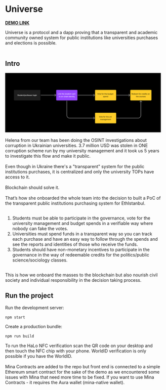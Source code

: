 
# Universe

[**DEMO LINK**](https://disrupt-uni.vercel.app/)

Universe is a protocol and a dapp proving that a transparent and academic community owned system for public institutions like universities purchases and elections is possible.
<br>
<br>

## Intro 

![banner github universe](banner_github_universe.png)


Helena from our team has been doing the OSINT investigations about corruption in Ukrainian universities.
3.7 million USD was stolen in ONE corruption scheme run by my university management and it took us 5 years to investigate this flow and make it public.
<br>
<br>
Even though in Ukraine there's a "transparent" system for the public institutions purchases, it is centralized and only the university TOPs have access to it.
<br>
<br>
Blockchain should solve it.
<br>
<br>
That’s how she onboarded the whole team into the decision to built a PoC of the transparent public institutions purchasing system for EthIstanbul.
<br>
<br>
1. Students must be able to participate in the governance, vote for the university management and budget spends in a verifiable way where nobody can fake the votes. <br>
2. Universities must spend funds in a transparent way so you can track each purchase and have an easy way to follow through the spends and see the reports and identities of those who receive the funds. <br>
3. Students should have non-monetary incentives to participate in the governance in the way of redeemable credits for the politics/public science/sociology classes. <br>
<br>
This is how we onboard the masses to the blockchain but also nourish civil society and individual responsibility in the decision taking process.


## Run the project

Run the development server:

```bash
npm start
```

Create a production bundle:

```bash
npm run build
```

To run the HaLo NFC verification scan the QR code on your desktop and then touch the NFC chip with your phone.
WorldID verification is only possible if you have the WorldID.
<br>
<br>
Mina Contracts are added to the repo but front end is connected to a simple Ethereum smart contract for the sake of the demo as we encountered some issues with Mina that need more time to be fixed. If you want to use Mina Contracts - it requires the Aura wallet (mina-native wallet).

